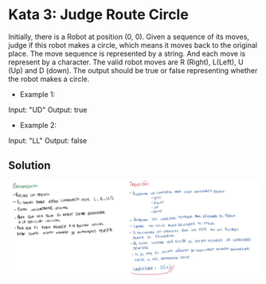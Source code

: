# Kata 3: Judge Route Circle
Initially, there is a Robot at position (0, 0). Given a sequence of its moves, judge if this robot makes a circle, which means it moves back to the original place. The move sequence is represented by a string. And each move is represent by a character. The valid robot moves are R (Right), L(Left), U (Up) and D (down). The output should be true or false representing whether the robot makes a circle.

- Example 1:

Input: "UD"  Output: true  
- Example 2:

Input: "LL"  Output: false  

## Solution

![alt text](https://github.com/MikeSagnelli/PrograAvanzada2018/blob/master/katas/kata3/kata3_1.JPG)